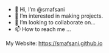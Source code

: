 - 👋 Hi, I’m @smafsani
- 👀 I’m interested in making projects.
- 💞️ I’m looking to collaborate on...
- 📫 How to reach me ...

My Website: https://smafsani.github.io

<!---
smafsani/smafsani is a ✨ special ✨ repository because its `README.md` (this file) appears on your GitHub profile.
You can click the Preview link to take a look at your changes.
--->
